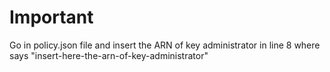 # Important

Go in policy.json file and insert the ARN of key administrator in line 8 where says "insert-here-the-arn-of-key-administrator"